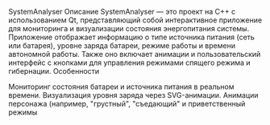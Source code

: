 SystemAnalyser
Описание
SystemAnalyser — это проект на C++ с использованием Qt, представляющий собой интерактивное приложение для мониторинга и визуализации состояния энергопитания системы. Приложение отображает информацию о типе источника питания (сеть или батарея), уровне заряда батареи, режиме работы и времени автономной работы. Также оно включает анимации и пользовательский интерфейс с кнопками для управления режимами спящего режима и гибернации.
Особенности

Мониторинг состояния батареи и источника питания в реальном времени.
Визуализация уровня заряда через SVG-анимации.
Анимации персонажа (например, "грустный", "съедающий" и приветственный режимы
